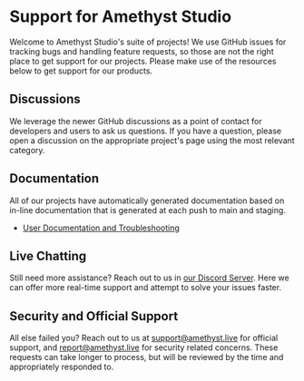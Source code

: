 # Support for Amethyst Studio

Welcome to Amethyst Studio's suite of projects! We use GitHub issues for tracking bugs and handling feature requests, so those are not the right place to get support for our projects. Please make use of the resources below to get support for our products.

## Discussions

We leverage the newer GitHub discussions as a point of contact for developers and users to ask us questions. If you have a question, please open a discussion on the appropriate project's page using the most relevant category.

## Documentation

All of our projects have automatically generated documentation based on in-line documentation that is generated at each push to main and staging.

- [User Documentation and Troubleshooting](https://docs.amethyst.live/)

## Live Chatting

Still need more assistance? Reach out to us in [our Discord Server](https://invite-to.amethyst.live/). Here we can offer more real-time support and attempt to solve your issues faster.

## Security and Official Support

All else failed you? Reach out to us at [support@amethyst.live](mailto:support@amethyst.live) for official support, and [report@amethyst.live](mailto:report@amethyst.live) for security related concerns. These requests can take longer to process, but will be reviewed by the time and appropriately responded to.
